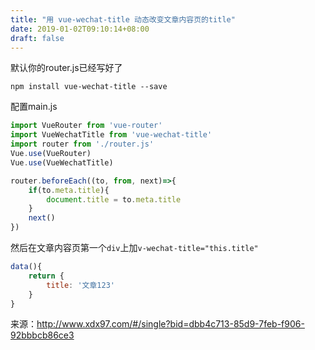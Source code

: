 ```yaml
---
title: "用 vue-wechat-title 动态改变文章内容页的title"
date: 2019-01-02T09:10:14+08:00
draft: false
---
```


默认你的router.js已经写好了

```
npm install vue-wechat-title --save
```

配置main.js
```js
import VueRouter from 'vue-router'
import VueWechatTitle from 'vue-wechat-title'
import router from './router.js'
Vue.use(VueRouter)
Vue.use(VueWechatTitle)

router.beforeEach((to, from, next)=>{
    if(to.meta.title){
        document.title = to.meta.title
    }
    next()
})
```

然后在文章内容页第一个`div`上加`v-wechat-title="this.title"`
```js
data(){
    return {
        title: '文章123'
    }
}
```

来源：http://www.xdx97.com/#/single?bid=dbb4c713-85d9-7feb-f906-92bbbcb86ce3